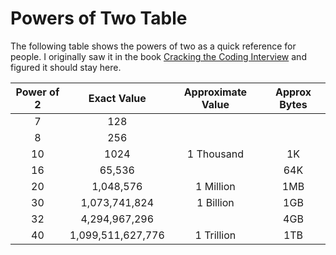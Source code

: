 # Powers of Two Table

The following table shows the powers of two as a quick reference for people. I
originally saw it in the book [Cracking the Coding Interview](https://www.amazon.com/Cracking-Coding-Interview-Programming-Questions/dp/098478280X)
and figured it should stay here.

| Power of 2 | Exact Value        | Approximate Value | Approx Bytes |
|:----------:|:------------------:|:-----------------:|:------------:|
| 7          | 128                |                   |              |
| 8          | 256                |                   |              |
| 10         | 1024               | 1 Thousand        | 1K           |
| 16         | 65,536             |                   | 64K          |
| 20         | 1,048,576          | 1 Million         | 1MB          |
| 30         | 1,073,741,824      | 1 Billion         | 1GB          |
| 32         | 4,294,967,296      |                   | 4GB          |
| 40         | 1,099,511,627,776  | 1 Trillion        | 1TB          |
